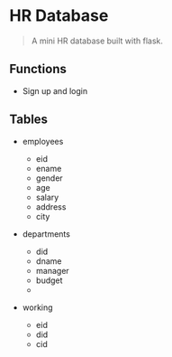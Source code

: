 # HR Database

> A mini HR database built with flask.

## Functions

- Sign up and login

## Tables

- employees
    - eid
    - ename
    - gender
    - age
    - salary
    - address
    - city

- departments
    - did
    - dname
    - manager
    - budget
    - 
    
- working
    - eid
    - did
    - cid

